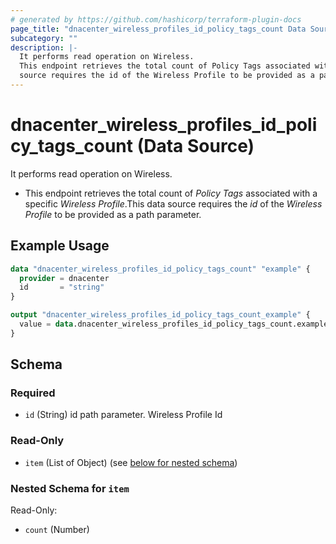 ```yaml
---
# generated by https://github.com/hashicorp/terraform-plugin-docs
page_title: "dnacenter_wireless_profiles_id_policy_tags_count Data Source - terraform-provider-dnacenter"
subcategory: ""
description: |-
  It performs read operation on Wireless.
  This endpoint retrieves the total count of Policy Tags associated with a specific Wireless Profile.This data
  source requires the id of the Wireless Profile to be provided as a path parameter.
---
```


# dnacenter_wireless_profiles_id_policy_tags_count (Data Source)

It performs read operation on Wireless.

- This endpoint retrieves the total count of *Policy Tags* associated with a specific *Wireless Profile*.This data
source requires the *id* of the *Wireless Profile* to be provided as a path parameter.

## Example Usage

```terraform
data "dnacenter_wireless_profiles_id_policy_tags_count" "example" {
  provider = dnacenter
  id       = "string"
}

output "dnacenter_wireless_profiles_id_policy_tags_count_example" {
  value = data.dnacenter_wireless_profiles_id_policy_tags_count.example.item
}
```

<!-- schema generated by tfplugindocs -->
## Schema

### Required

- `id` (String) id path parameter. Wireless Profile Id

### Read-Only

- `item` (List of Object) (see [below for nested schema](#nestedatt--item))

<a id="nestedatt--item"></a>
### Nested Schema for `item`

Read-Only:

- `count` (Number)
